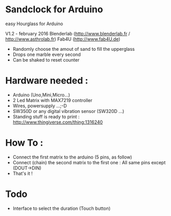 # Sandclock for Arduino

easy Hourglass for Arduino

V1.2 -  february 2016
Blenderlab (http://www.blenderlab.fr / http://www.asthrolab.fr)
Fab4U (http://www.fab4U.de)

- Randomly choose the amout of sand to fill the upperglass
- Drops one marble every second
- Can be shaked to reset counter

# Hardware needed : 
- Arduino (Uno,Mini,Micro...)
- 2 Led Matrix with MAX7219 controller
- Wires, powersupply ...;-D
- SW350D or any digital vibration sensor (SW320D ...)
- Standing stuff is ready to print : http://www.thingiverse.com/thing:1316240

# How To :
- Connect the first matrix to the arduino (5 pins, as follow)
- Connect (chain) the second matrix to the first one : All same pins except (DOUT->DIN)
- That's it !

# Todo 
- Interface to select the duration (Touch button)
